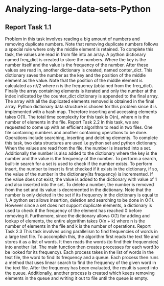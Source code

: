# Analyzing-large-data-sets-Python

## Report Task 1.1
Problem in this task involves reading a big amount of numbers and removing duplicate
numbers. Note that removing duplicate numbers follows a special rule where only the middle
element is retained. To complete this task, the values are read in from file into an array. A
python dictionary named freq_dict is created to store the numbers. Where the key is the number
itself and the value is the frequency of the number. After these values are read in, another
dictionary is created, named conter_dict. This dictionary saves the number as the key and the
position of the middle element as the value. Note that the position of the middle element is
calculated as n//2 where n is the frequency (obtained from the freq_dict). Finally the array
containing elements is iterated and only the number at the index indicated by the counter_dict
dictionary is appended to the final array. The array with all the duplicated elements removed is
obtained in the final array. Python dictionary data structure is chosen for this problem since it is
implemented with a hash map. Therefore inserting and accessing elements takes O(1). The
total time complexity for this task is O(n), where n is the number of elements in the file.
Report Task 2.2
In this task, we are requested to come up with an efficient algorithm to read in two files. One file
containing numbers and another containing operations to be done. Operations include
searching, inserting and deleting elements. To complete this task, two data structures are used
i.e python set and python dictionary. When the values are read from the file, the number is
inserted into a set. Additionally the number is also added to the dictionary where the key is the
number and the value is the frequency of the number. To perform a search, built-in search for a
set is used to check if the number exists. To perform insert, the number to insert is first checked
if it exists in the dictionary, if so, the value of the number in the dictionary(its frequency) is
incremented. If the value does not exist, the value is added to the dictionary with value of 1 and
also inserted into the set. To delete a number, the number is removed from the set and its value
is decremented in the dictionary. Note that the number is only deleted in the set if its frequency
in the dictionary is equal to 1. A python set allows insertion, deletion and searching to be done
in O(1). However since a set does not support duplicate elements, a dictionary is used to check
if the frequency of the element has reached 0 before removing it. Furthemore, since the
dictionary allows O(1) for adding and lookup of elements, the entire algorithm takes O(n + k)
where n is the number of elements in the file and k is the number of operations.
Report Task 2.3
This task involves using parallelism to find frequencies of words in a large text file. To
accomplish this, the algorithm first reads the text file and stores it as a list of words. It then reads
the words (to find their frequencies) into another list. The main function then creates processes
for each word(to be looked for its frequency). Each process takes in the list of words in the text
file, the word to find its frequency and a queue. Each process then runs a method that uses
linear search to find the frequency of the given word in the text file. After the frequency has been
evaluated, the result is saved into the queue. Additionally, another process is created which
keeps removing elements in the queue and writing it out to file until the queue is empty.
